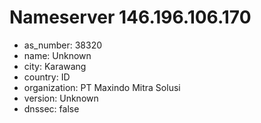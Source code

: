 # Nameserver 146.196.106.170

* as_number: 38320
* name: Unknown
* city: Karawang
* country: ID
* organization: PT Maxindo Mitra Solusi
* version: Unknown
* dnssec: false
